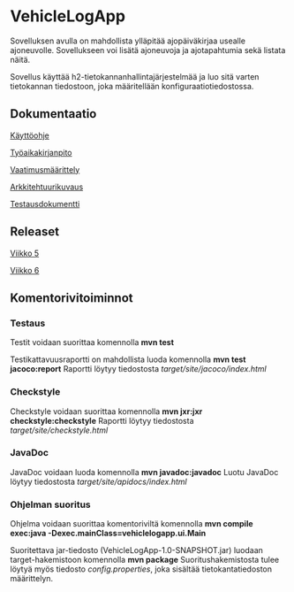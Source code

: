 # VehicleLogApp
Sovelluksen avulla on mahdollista ylläpitää ajopäiväkirjaa usealle ajoneuvolle. Sovellukseen voi lisätä ajoneuvoja ja ajotapahtumia sekä listata näitä.

Sovellus käyttää h2-tietokannanhallintajärjestelmää ja luo sitä varten tietokannan tiedostoon, joka määritellään konfiguraatiotiedostossa.

## Dokumentaatio
[Käyttöohje](https://github.com/skoskipaa/ot-harjoitustyo/blob/master/dokumentointi/kayttoohje.md)

[Työaikakirjanpito](https://github.com/skoskipaa/ot-harjoitustyo/blob/master/dokumentointi/tyoaikakirjanpito.md)

[Vaatimusmäärittely](https://github.com/skoskipaa/ot-harjoitustyo/blob/master/dokumentointi/vaatimusmaarittely.md)

[Arkkitehtuurikuvaus](https://github.com/skoskipaa/ot-harjoitustyo/blob/master/dokumentointi/arkkitehtuuri.md)

[Testausdokumentti](https://github.com/skoskipaa/ot-harjoitustyo/blob/master/dokumentointi/testausdokumentti.md)

## Releaset

[Viikko 5](https://github.com/skoskipaa/ot-harjoitustyo/releases/tag/viikko5)

[Viikko 6](https://github.com/skoskipaa/ot-harjoitustyo/releases/tag/viikko6)

## Komentorivitoiminnot

### Testaus

Testit voidaan suorittaa komennolla **mvn test**

Testikattavuusraportti on mahdollista luoda komennolla **mvn test jacoco:report**
Raportti löytyy tiedostosta *target/site/jacoco/index.html*

### Checkstyle

Checkstyle voidaan suorittaa komennolla **mvn jxr:jxr checkstyle:checkstyle**
Raportti löytyy tiedostosta *target/site/checkstyle.html*

### JavaDoc

JavaDoc voidaan luoda komennolla **mvn javadoc:javadoc**
Luotu JavaDoc löytyy tiedostosta *target/site/apidocs/index.html*

### Ohjelman suoritus

Ohjelma voidaan suorittaa komentoriviltä komennolla **mvn compile exec:java -Dexec.mainClass=vehiclelogapp.ui.Main**

Suoritettava jar-tiedosto (VehicleLogApp-1.0-SNAPSHOT.jar) luodaan target-hakemistoon komennolla **mvn package**
Suoritushakemistosta tulee löytyä myös tiedosto *config.properties*, joka sisältää tietokantatiedoston määrittelyn.



